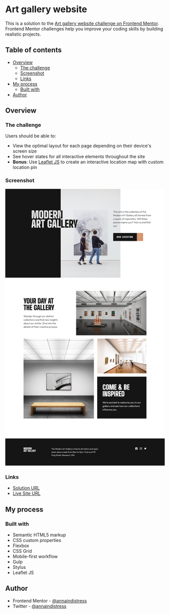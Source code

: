 # Art gallery website

This is a solution to the [Art gallery website challenge on Frontend Mentor](https://www.frontendmentor.io/challenges/art-gallery-website-yVdrZlxyA). Frontend Mentor challenges help you improve your coding skills by building realistic projects.

## Table of contents

- [Overview](#overview)
  - [The challenge](#the-challenge)
  - [Screenshot](#screenshot)
  - [Links](#links)
- [My process](#my-process)
  - [Built with](#built-with)
- [Author](#author)

## Overview

### The challenge

Users should be able to:

- View the optimal layout for each page depending on their device's screen size
- See hover states for all interactive elements throughout the site
- **Bonus**: Use [Leaflet JS](https://leafletjs.com/) to create an interactive location map with custom location pin

### Screenshot

![](./screenshot.png)

### Links

- [Solution URL](https://github.com/annaindistress/frontend-mentor-art-gallery-website)
- [Live Site URL](https://annaindistress.github.io/frontend-mentor-art-gallery-website/)

## My process

### Built with

- Semantic HTML5 markup
- CSS custom properties
- Flexbox
- CSS Grid
- Mobile-first workflow
- Gulp
- Stylus
- Leaflet JS

## Author

- Frontend Mentor - [@annaindistress](https://www.frontendmentor.io/profile/annaindistress)
- Twitter - [@annaindistress](https://www.twitter.com/annaindistress)
